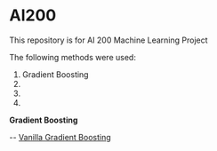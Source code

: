# AI200
This repository is for AI 200 Machine Learning Project

The following methods were used:
1. Gradient Boosting
2. 
3. 
4. 

**Gradient Boosting**

-- [Vanilla Gradient Boosting](https://github.com/clement7903/AI200/blob/d5337fa7cd9c3cd9baf1af0c8e1b374b27d98f6b/AI200%20Kaggle%20(Gradient%20Boosting%20+%20K-Fold).ipynb)
